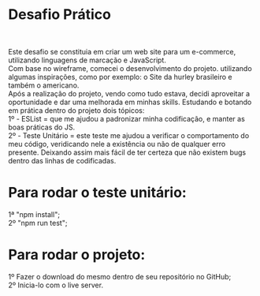 <h1>Desafio Prático</h1>
<br>
<p>Este desafio se constituia em criar um web site para um e-commerce, utilizando linguagens de marcação e JavaScript.
<br>
Com base no wireframe, comecei o desenvolvimento do projeto. utilizando algumas inspirações, como por exemplo: o Site da hurley brasileiro e também o americano.
<br>
Após a realização do projeto, vendo como tudo estava, decidi aproveitar a oportunidade e dar uma melhorada em minhas skills. Estudando e botando em prática dentro do projeto dois tópicos:
<br>
1º - ESList = que me ajudou a padronizar minha codificação, e manter as boas práticas do JS.<br>
2º - Teste Unitário = este teste me ajudou a verificar o comportamento do meu código, veridicando nele a existência ou não de qualquer erro presente. Deixando assim  mais fácil de ter certeza que não existem bugs dentro das linhas de codificadas.</p>

<h1>Para rodar o teste unitário:</h1>
1ª "npm install"; <br>
2º "npm run test";

<h1> Para rodar o projeto: </h1>

1º Fazer o download do mesmo dentro de seu repositório no GitHub; <br>
2º Inicia-lo com o live server.
